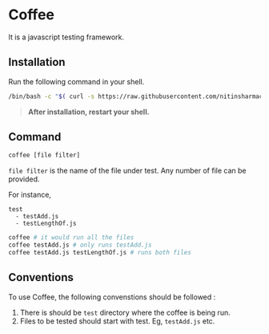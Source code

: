 # Coffee

It is a javascript testing framework.

## Installation

Run the following command in your shell.

``` sh
/bin/bash -c "$( curl -s https://raw.githubusercontent.com/nitinsharmacs/coffee/main/install.sh)"
```

> **After installation, restart your shell.**

## Command

``` sh
coffee [file filter]
```

`file filter` is the name of the file under test. Any number of file can be provided.

For instance,

```
test
  - testAdd.js
  - testLengthOf.js
```

``` sh
coffee # it would run all the files
coffee testAdd.js # only runs testAdd.js
coffee testAdd.js testLengthOf.js # runs both files
```

## Conventions

To use Coffee, the following convenstions should be followed :

  1. There is should be `test` directory where the coffee is being run.
  2. Files to be tested should start with test. Eg, `testAdd.js` etc.





